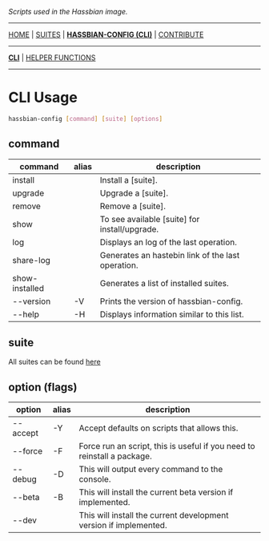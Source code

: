 _Scripts used in the Hassbian image._

***

[HOME](/hassbian-scripts/) | [SUITES](/hassbian-scripts/suites) | [**HASSBIAN-CONFIG (CLI)**](/hassbian-scripts/cli) | [CONTRIBUTE](/hassbian-scripts/contribute)

***

[**CLI**](/hassbian-scripts/cli/cli) | [HELPER FUNCTIONS](/hassbian-scripts/cli/helpers)

***

# CLI Usage

```bash
hassbian-config [command] [suite] [options]
```

## command

command | alias | description
-- | -- | --
install |  | Install a [suite].
upgrade |  | Upgrade a [suite].
remove |  | Remove a [suite].
show |  | To see available [suite] for install/upgrade.
log |  | Displays an log of the last operation.
share-log |  | Generates an hastebin link of the last operation.
show-installed |  | Generates a list of installed suites.
--version | -V | Prints the version of hassbian-config.
--help | -H | Displays information similar to this list.

## suite

All suites can be found [here](/suites)

## option (flags)

option | alias | description
-- | -- | --
--accept | -Y | Accept defaults on scripts that allows this.
--force | -F | Force run an script, this is useful if you need to reinstall a package.
--debug | -D | This will output every command to the console.
--beta | -B | This will install the current beta version if implemented.
--dev |  | This will install the current development version if implemented.